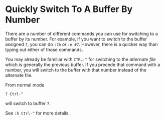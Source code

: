 # Quickly Switch To A Buffer By Number

There are a number of different commands you can use for switching to a
buffer by its number. For example, if you want to switch to the buffer
assigned `7`, you can do `:7b` or `:e #7`. However, there is a quicker way
than typing out either of those commands.

You may already be familiar with `CTRL-^` for switching to the _alternate
file_ which is generally the previous buffer. If you precede that command
with a number, you will switch to the buffer with that number instead of the
alternate file.

From normal mode

```vimscript
7 Ctrl-^
```

will switch to buffer `7`.

See `:h Ctrl-^` for more details.
